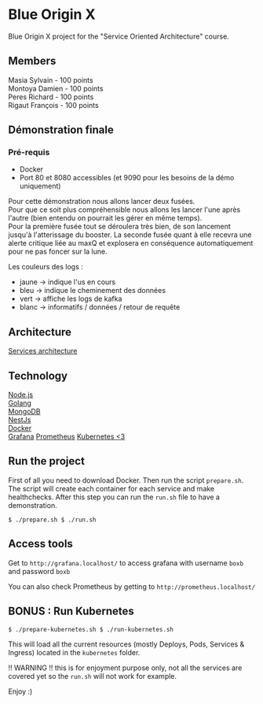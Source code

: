 # Blue Origin X

Blue Origin X project for the "Service Oriented Architecture" course.

## Members

Masia Sylvain - 100 points  
Montoya Damien - 100 points  
Peres Richard - 100 points  
Rigaut François - 100 points  

## Démonstration finale
### Pré-requis
- Docker
- Port 80 et 8080 accessibles (et 9090 pour les besoins de la démo uniquement)


Pour cette démonstration nous allons lancer deux fusées.  
Pour que ce soit plus compréhensible nous allons les lancer l'une après l'autre (bien entendu on pourrait les gérer en même temps).  
Pour la première fusée tout se déroulera très bien, de son lancement jusqu'à l'atterissage du booster.
La seconde fusée quant à elle recevra une alerte critique liée au maxQ et explosera en conséquence automatiquement pour ne pas foncer sur la lune.  

Les couleurs des logs :
- jaune -> indique l'us en cours
- bleu -> indique le cheminement des données
- vert -> affiche les logs de kafka
- blanc -> informatifs / données / retour de requête


## Architecture
[Services architecture](https://docs.google.com/drawings/d/1nPwjdThcmIOF9405_RnOB57g_V54kWaU8bnyY00sa-E/edit?usp=sharing)  

## Technology
[Node.js](https://nodejs.org/en/)  
[Golang](https://golang.org/)  
[MongoDB](https://www.mongodb.com/)  
[NestJs](https://nestjs.com/)  
[Docker](https://www.docker.com/)  
[Grafana](https://grafana.com/)
[Prometheus](https://prometheus.io)
[Kubernetes <3](https://kubernetes.io)

## Run the project

First of all you need to download Docker. Then run the script `prepare.sh`. 
The script will create each container for each service and make healthchecks. 
After this step you can run the `run.sh` file to have a demonstration.

`
$ ./prepare.sh
$ ./run.sh
`

## Access tools

Get to `http://grafana.localhost/` to access grafana with username `boxb` and password `boxb`

You can also check Prometheus by getting to `http://prometheus.localhost/`


## BONUS : Run Kubernetes

`
$ ./prepare-kubernetes.sh
$ ./run-kubernetes.sh
`

This will load all the current resources (mostly Deploys, Pods, Services & Ingress) located in the `kubernetes` folder.

!! WARNING !! this is for enjoyment purpose only, not all the services are covered yet so the `run.sh` will not work for example.

Enjoy :)
